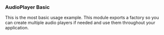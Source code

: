 ### AudioPlayer Basic

This is the most basic usage example. This module exports a factory so you can create multiple audio players if needed and use them throughout your application.

<!-- STORY -->
